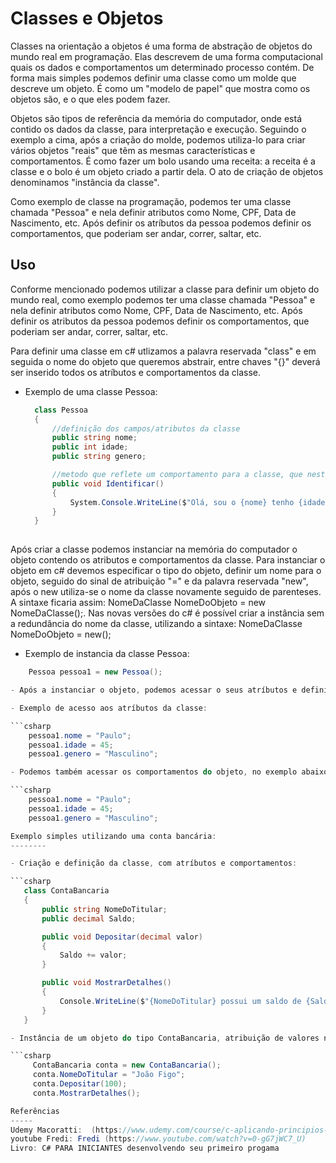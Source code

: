 Classes e Objetos
==========
Classes na orientação a objetos é uma forma de abstração de objetos do mundo real em programação. Elas descrevem de uma forma computacional quais os dados e comportamentos um determinado processo contém. De forma mais simples podemos definir uma classe como um molde que descreve um objeto. É como um "modelo de papel" que mostra como os objetos são, e o que eles podem fazer.

Objetos são tipos de referência da memória do computador, onde está contido os dados da classe, para interpretação e execução. Seguindo o exemplo a cima, após a criação do molde, podemos utiliza-lo para criar vários objetos "reais" que têm as mesmas características e comportamentos. É como fazer um bolo usando uma receita: a receita é a classe e o bolo é um objeto criado a partir dela. O ato de criação de objetos denominamos "instância da classe".

Como exemplo de classe na programação, podemos ter uma classe chamada "Pessoa" e nela definir atributos como Nome, CPF, Data de Nascimento, etc. Após definir os atríbutos da pessoa podemos definir os comportamentos, que poderiam ser andar, correr, saltar, etc.

Uso
-----
Conforme mencionado podemos utilizar a classe para definir um objeto do mundo real, como exemplo podemos ter uma classe chamada "Pessoa" e nela definir atributos como Nome, CPF, Data de Nascimento, etc. Após definir os atributos da pessoa podemos definir os comportamentos, que poderiam ser andar, correr, saltar, etc.

Para definir uma classe em c# utlizamos a palavra reservada "class" e em seguida o nome do objeto que queremos abstrair, entre chaves "{}" deverá ser inserido todos os atríbutos e comportamentos da classe.

- Exemplo de uma classe Pessoa:

  ```csharp
    class Pessoa
    {
        //definição dos campos/atributos da classe
        public string nome;
        public int idade;
        public string genero;

        //metodo que reflete um comportamento para a classe, que neste caso seria imprirmir na tela as informações da pessoa
        public void Identificar()
        {
            System.Console.WriteLine($"Olá, sou o {nome} tenho {idade} e sou do sexo {genero}");
        } 
    }
    
Após criar a classe podemos instanciar na memória do computador o objeto contendo os atributos e comportamentos da classe. Para instanciar o objeto em c# devemos especificar o tipo do objeto, definir um nome para o objeto, seguido do sinal de atribuição "=" e da palavra reservada "new", após o new utiliza-se o nome da classe novamente seguido de parenteses. A sintaxe ficaria assim: NomeDaClasse NomeDoObjeto = new NomeDaClasse();. Nas novas versões do c# é possível criar a instância sem a redundância do nome da classe, utilizando a sintaxe: NomeDaClasse NomeDoObjeto = new();


- Exemplo de instancia da classe Pessoa:

 ```csharp
     Pessoa pessoa1 = new Pessoa();

- Após a instanciar o objeto, podemos acessar o seus atríbutos e definir os valores de cada atributo. No exemplo abaixo acessamos os atríbutos do objeto "pessoa1"  e definimos os valores para nome, idade e genero. 

- Exemplo de acesso aos atríbutos da classe:  

 ```csharp
     pessoa1.nome = "Paulo";
     pessoa1.idade = 45;
     pessoa1.genero = "Masculino";

- Podemos também acessar os comportamentos do objeto, no exemplo abaixo acessamos o comportamento Identificar para imprimir os dados da pessoa na tela:

 ```csharp
     pessoa1.nome = "Paulo";
     pessoa1.idade = 45;
     pessoa1.genero = "Masculino";

Exemplo simples utilizando uma conta bancária:
--------

- Criação e definição da classe, com atríbutos e comportamentos:

 ```csharp
    class ContaBancaria
    {
        public string NomeDoTitular;
        public decimal Saldo;

        public void Depositar(decimal valor)
        {
            Saldo += valor;
        }

        public void MostrarDetalhes()
        {
            Console.WriteLine($"{NomeDoTitular} possui um saldo de {Saldo:C2}");
        }
    }

- Instância de um objeto do tipo ContaBancaria, atribuição de valores no objeto e utilização dos comportamentos do objeto:

 ```csharp
      ContaBancaria conta = new ContaBancaria();
      conta.NomeDoTitular = "João Figo";
      conta.Depositar(100);
      conta.MostrarDetalhes();

Referências
-----
Udemy Macoratti:  (https://www.udemy.com/course/c-aplicando-principios-solid-na-pratica/learn/lecture/19240554#overview)
youtube Fredi: Fredi (https://www.youtube.com/watch?v=0-gG7jWC7_U)
Livro: C# PARA INICIANTES desenvolvendo seu primeiro progama
